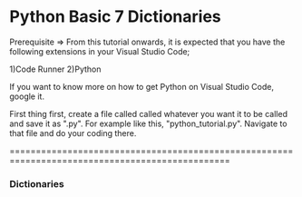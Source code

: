 # Python Basic 7 Dictionaries

Prerequisite => From this tutorial onwards, it is expected that you have the following extensions in your Visual Studio Code;

1)Code Runner 2)Python

If you want to know more on how to get Python on Visual Studio Code, google it.

First thing first, create a file called called whatever you want it to be called and save it as ".py". For example like this, "python_tutorial.py". Navigate to that file and do your coding there.

================================================================================================

<h3>Dictionaries</h3>